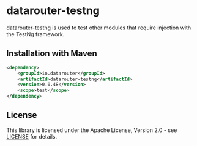 # datarouter-testng

datarouter-testng is used to test other modules that require injection with the TestNg framework.

## Installation with Maven

```xml
<dependency>
	<groupId>io.datarouter</groupId>
	<artifactId>datarouter-testng</artifactId>
	<version>0.0.48</version>
	<scope>test</scope>
</dependency>
```

## License

This library is licensed under the Apache License, Version 2.0 - see [LICENSE](../LICENSE) for details.
